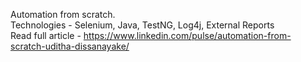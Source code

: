 Automation from scratch.<br/>
Technologies - Selenium, Java, TestNG, Log4j, External Reports <br/>
Read full article - https://www.linkedin.com/pulse/automation-from-scratch-uditha-dissanayake/
